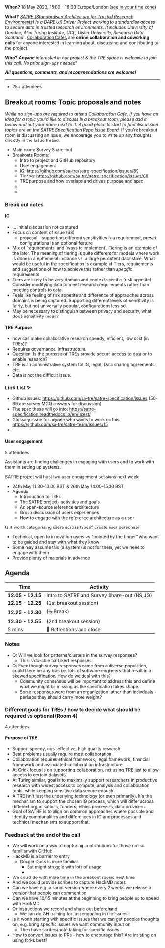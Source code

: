 **When?** 
18 May 2023, 15:00 - 16:00 Europe/London ([see in your time zone](https://arewemeetingyet.com/London/2023-05-18/15:00))

**What?** 
*[SATRE (Standardised Architecture for Trusted Research Environments)](https://medium.com/satre) is a DARE UK Driver Project working to standardise access to secure data in trusted research environments. It includes University of Dundee, Alan Turing Institute, UCL, Ulster University, Research Data Scotland.*. 
[Collaboration Cafes](https://the-turing-way.netlify.app/community-handbook/coworking/coworking-collabcafe.html) are **online collaboration and coworking calls** for anyone interested in learning about, discussing and contributing to the project.

**Who?** 
***Anyone** interested in our project & the TRE space is welcome to join this call. No prior sign-ups needed!*

***All questions, comments, and recommendations are welcome!***

---

* 25+ attendees

## Breakout rooms: Topic proposals and notes

*While no sign-ups are required to attend Collaboration Cafe, if you have an idea for a topic you'd like to discuss in a breakout room, please add it below and put your name next to it. A good place to start to find discussion topics are on the [SATRE Specification Repo Issue Board](https://github.com/sa-tre/satre-specification/issues)*. If you're breakout room is discussing an Issue, we encourage you to write up any thoughts directly in the Issue thread.

* Main room: Survey Share-out
* Breakouts Rooms: 
    * Intro to project and GitHub repository
    * User engagement
    * IG: https://github.com/sa-tre/satre-specification/issues/69
    * Tiering: https://github.com/sa-tre/satre-specification/issues/68
    * TRE purpose and how overlaps and drives purpose and spec
    * 
    * 

### Break out notes

#### IG

- ... initial discussion not captured
- Focus on content of issue (68)
  - proposal - supporting different sensitivities is a requirement, preset configurations is an optional feature
- Mix of 'requirements' and 'ways to implement'. Tiering is an example of the later. The meaning of tiering is quite different for models where work is done in a ephemeral instance vs. a large persistent data store. What would be useful in the specification is example of Tiers, requirements and suggestions of how to achieve this rather than _specific_ requirements
- Tiers are likely to be very domain and context specific (risk appetite). Consider modifying data to meet research requirements rather than meeting controls to data.
- Feels like feeling of risk appetite and difference of appraoches across domains is being captured. Supporting different levels of sensitivity is fairly, but not universally popular, configurations less so.
- May be necessary to distinguish between privacy and security, what does sensitivity mean?

#### TRE Purpose

- how can make collaborative research speedy, efficient, low cost (in TREs)?
- Requires governance, infrastructure.
- Question. Is the purpose of TREs provide secure access to data or to enable research?
- TRE is an administrative system for IG, legal, Data sharing agreements etc.
- Data is not the difficult issue.



### Link List ✨ 
* Github issues: https://github.com/sa-tre/satre-specification/issues (50-69 are survey MCQ answers for discussion)
* The spec these will go into: https://satre-specification.readthedocs.io/en/latest/
* Glossary issue for anyone who wants to work on this: https://github.com/sa-tre/satre-team/issues/15
*

#### User engagement

5 attendees

Assistants are finding challenges in engaging with users and to work with them in setting up systems.

SATRE project will host two user engagement sessions next week:

* 24th May 11.30-13.00 BST & 26th May 14.00-15.30 BST 
* Agenda 
    * Introduction to TREs  
    * The SATRE project- activities and goals 
    * An open-source reference architecture 
    * Group discussion of users experiences 
    * How to engage with the reference architecture as a user 

Is it worth categorising users across types? create user personas?
* Technical, open to innovation users vs "pointed by the finger" who want to be guided and stay with what they know
* Some may assume this (a system) is not for them, yet we need to engage with them
* Provide plenty of materials in advance



## Agenda

| Time | Activity |
| ---- | -------- |
| **12.05 - 12.15** | Intro to SATRE and Survey Share-out (HS,JG) |
| **12.15 - 12.25** | (1st breakout session) |
| **12.25 - 12.30** | (☕️ Break) |
| **12.30 - 12.55** | (2nd breakout session) |
| 5 mins | :wave: Reflections and close |


### Notes

* Q: Will we look for patterns/clusters in the survey responses?
    * This is do-able for Likert responses
* Q: Even though survey responses came from a diverse population, could there be any bias i.e. lots of software engineers that result in a skewed specification. How do we deal with this?
    * Community consensus will be important to address this and define what we might be missing as the specfication takes shape.
    * Some responses were from an organization rather than indivduals - perhaps they should carry more weight?

### Different goals for TREs / how to decide what should be required vs optional (Room 4)

4 attendees

#### Purpose of TRE
- Support speedy, cost-effective, high quality research
- Best problems usually require most collaboration
- Collaboration requires ethical framework, legal framework, financial framework and associated collaboration infrastructure
- At Crick focus is on supporting collaboration, not using TRE just to allow access to certain datasets.
- At Turing similar, goal is to maximally support researchers in productive research with widest access to compute, analysis and collaboration tools, while keeping sensitive data secure enough.
- A TRE isn't just the underlying technology (or even primarily). It's the mechanism to support the chosen IG process, which will differ across different organisations, funders, ethics processes, data providers.
- Goal of SATRE is to align on common approaches where possible and identify commonalities and differences in IG and processes and technical mechanisms to support that.

### Feedback at the end of the call

* We will work on a way of capturing contributions for those not so familiar with GitHub
* HackMD is a barrier to entry
    * Google Docs is more familiar
        * But might struggle with lots of usage
        * 
* We could do with more time in the breakout rooms next time
* And we could provide scribes to capture HackMD notes
* Can we have e.g. a sprint version where every 2 weeks we release a version that people can comment on
* Can we have 10/15 minutes at the beginning to bring people up to speed with HackMD
* Or instructions we record and share out beforehand
    * We can do GH training for just engaging in the issues
* Is it worth starting with specific issues that we can get peoples thoughts on, e.g. bring specific issues we want community input on
    * Then have scribes/note taking for specific issues
* How to convert issues to PRs - how to encourage this? Are insisting on using forks best?